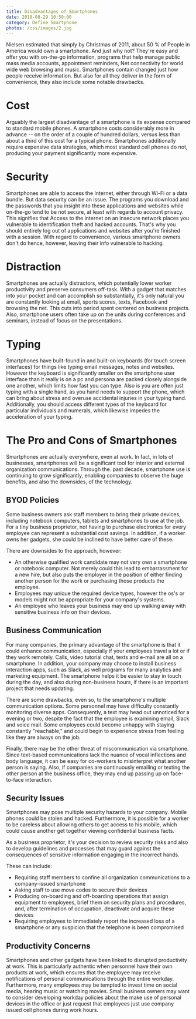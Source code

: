 ```yaml
---
title: Disadvantages of Smartphones
date: 2018-08-29 10:50:00
category: Define Smartphone
photos: /css/images/2.jpg
---
```


Nielsen estimated that simply by Christmas of 2011, about 50 % of People in America would own a smartphone. And just why not? They're easy and offer you with on-the-go information, programs that help manage public mass media accounts, appointment reminders, Net connectivity for world wide web browsing and music. Smartphones contain changed just how people receive information. But also for all they deliver in the form of convenience, they also include some notable drawbacks.

<!-- more -->

# Cost

Arguably the largest disadvantage of a smartphone is its expense compared to standard mobile phones. A smartphone costs considerably more in advance -- on the order of a couple of hundred dollars, versus less than about a third of this cost for a typical phone. Smartphones additionally require expensive data strategies, which most standard cell phones do not, producing your payment significantly more expensive.

# Security

Smartphones are able to access the Internet, either through Wi-Fi or a data bundle. But data security can be an issue. The programs you download and the passwords that you insight into these applications and websites while on-the-go tend to be not secure, at least with regards to account privacy. This signifies that Access to the internet on an insecure network places you vulnerable to identification theft and hacked accounts. That's why you should entirely log out of applications and websites after you're finished with a session. With regard to convenience, various smartphone owners don't do hence, however, leaving their info vulnerable to hacking.

# Distraction

Smartphones are actually distractors, which potentially lower worker productivity and preserve consumers off-task. With a gadget that matches into your pocket and can accomplish so substantially, it's only natural you are constantly looking at email, sports scores, texts, Facebook and browsing the net. This cuts into period spent centered on business projects. Also, smartphone users often take up on the units during conferences and seminars, instead of focus on the presentations.

# Typing

Smartphones have built-found in and built-on keyboards (for touch screen interfaces) for things like typing email messages, notes and websites. However the keyboard is significantly smaller on the smartphone user interface than it really is on a pc and persona are packed closely alongside one another, which limits how fast you can type. Also is you are often just typing with a single hand, as you hand needs to support the phone, which can bring about stress and overuse accidental injuries in your typing hand. Additionally, you should access different types of the keyboard for particular individuals and numerals, which likewise impedes the acceleration of your typing.

# The Pro and Cons of Smartphones

Smartphones are actually everywhere, even at work. In fact, in lots of businesses, smartphones will be a significant tool for interior and external organization communications. Through the. past decade, smartphone use is continuing to grow significantly, enabling companies to observe the huge benefits, and also the downsides, of the technology.

## BYOD Policies

Some business owners ask staff members to bring their private devices, including notebook computers, tablets and smartphones to use at the job. For a tiny business proprietor, not having to purchase electronics for every employee can represent a substantial cost savings. In addition, if a worker owns her gadgets, she could be inclined to have better care of these.

There are downsides to the approach, however:
 - An otherwise qualified work candidate may not very own a smartphone or notebook computer. Not merely could this lead to embarrassment for a new hire, but also puts the employer in the position of either finding another person for the work or purchasing those products the employee.
 - Employees may unique the required device types, however the os's or models might not be appropriate for your company's systems.
 - An employee who leaves your business may end up walking away with sensitive business info on their devices. 

## Business Communication

For many companies, the primary advantage of the smartphone is that it could enhance communication, especially if your employees travel a lot or if they work remotely. Calls, video tutorial chat, texts and e-mail are all on a smartphone. In addition, your company may choose to install business interaction apps, such as Slack, as well programs for many analytics and marketing equipment. The smartphone helps it be easier to stay in touch during the day, and also during non-business hours, if there is an important project that needs updating.

There are some drawbacks, even so, to the smartphone's multiple communication options. Some personnel may have difficulty constantly monitoring diverse apps. Consequently, a text may head out unnoticed for a evening or two, despite the fact that the employee is examining email, Slack and voice mail. Some employees could become unhappy with staying constantly "reachable," and could begin to experience stress from feeling like they are always on the job.

Finally, there may be the other threat of miscommunication via smartphone. Since text-based communications lack the nuance of vocal inflections and body language, it can be easy for co-workers to misinterpret what another person is saying. Also, if companies are continuously emailing or texting the other person at the business office, they may end up passing up on face-to-face interaction.

## Security Issues

Smartphones may pose multiple security hazards to your company. Mobile phones could be stolen and hacked. Furthermore, it is possible for a worker to be careless about allowing others to get access to his mobile, which could cause another get together viewing confidential business facts.

As a business proprietor, it's your decision to review security risks and also to develop guidelines and processes that may guard against the consequences of sensitive information engaging in the incorrect hands. 

These can include:
 - Requiring staff members to confine all organization communications to a company-issued smartphone
 - Asking staff to use move codes to secure their devices
 - Producing on-boarding and off-boarding operations that assign equipment to employees, brief them on security plans and procedures, and, after termination of occupation, deactivate and acquire these devices
 - Requiring employees to immediately report the increased loss of a smartphone or any suspicion that the telephone is been compromised

## Productivity Concerns

Smartphones and other gadgets have been linked to disrupted productivity at work. This is particularly authentic when personnel have their own products at work, which ensures that the employee may receive notifications of personal communications through the entire workday. Furthermore, many employees may be tempted to invest time on social media, hearing music or watching movies. Small business owners may want to consider developing workday policies about the make use of personal devices in the office or just request that employees just use company issued cell phones during work hours.